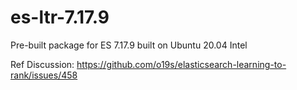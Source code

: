# es-ltr-7.17.9
Pre-built package for ES 7.17.9 built on Ubuntu 20.04 Intel

Ref Discussion: https://github.com/o19s/elasticsearch-learning-to-rank/issues/458
